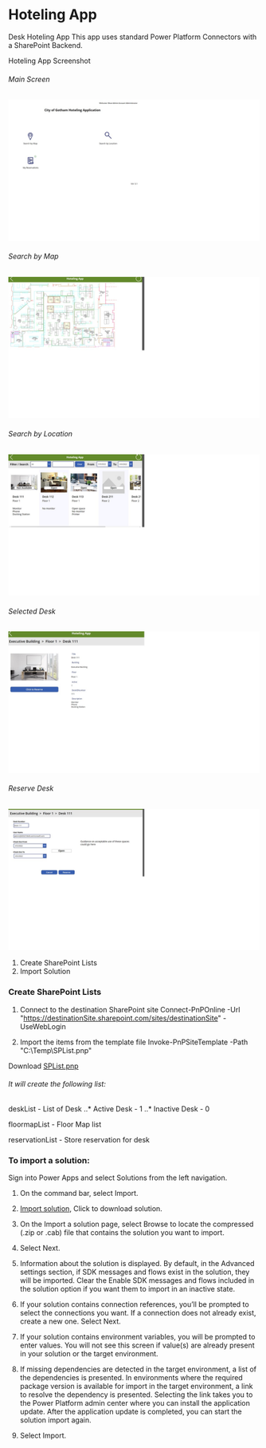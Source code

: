 # Hoteling App
Desk Hoteling App
This app uses standard Power Platform Connectors with a SharePoint Backend. 

Hoteling App Screenshot

###### Main Screen
![Screenshot](https://github.com/MSPFE2019/HotelApp/blob/main/MainScreen.jpg)

###### Search by Map
![Screenshot](https://github.com/MSPFE2019/HotelApp/blob/main/SearchbyMap.jpg)

###### Search by Location
![Screenshot](https://github.com/MSPFE2019/HotelApp/blob/main/SearchbyLocation.jpg)

###### Selected Desk
![Screenshot](https://github.com/MSPFE2019/HotelApp/blob/main/Select_SearchbyMap.jpg)

###### Reserve Desk
![Screenshot](https://github.com/MSPFE2019/HotelApp/blob/main/DeskSelection.jpg)


1. Create SharePoint Lists
2. Import Solution 

### Create SharePoint Lists

1. Connect to the destination SharePoint site 
Connect-PnPOnline -Url "https://destinationSite.sharepoint.com/sites/destinationSite"  -UseWebLogin

2. Import the items from the template file
Invoke-PnPSiteTemplate -Path "C:\Temp\SPList.pnp"

Download [SPList.pnp](https://github.com/MSPFE2019/HotelApp/blob/main/SPList.pnp)
###### It will create the following list:

deskList - List of Desk
..* Active Desk - 1
..* Inactive Desk - 0

floormapList - Floor Map list

reservationList - Store reservation for desk


### To import a solution:
Sign into Power Apps and select Solutions from the left navigation.

1. On the command bar, select Import.

2. [Import solution](https://github.com/MSPFE2019/HotelApp/blob/main/HotelApp_1_0_0_3.zip), Click to download solution.

3. On the Import a solution page, select Browse to locate the compressed (.zip or .cab) file that contains the solution you want to import.

4. Select Next.

5. Information about the solution is displayed. By default, in the Advanced settings section, if SDK messages and flows exist in the solution, they will be imported. Clear the Enable SDK messages and flows included in the solution option if you want them to import in an inactive state.

6. If your solution contains connection references, you’ll be prompted to select the connections you want. If a connection does not already exist, create a new one. Select Next.

7. If your solution contains environment variables, you will be prompted to enter values. You will not see this screen if value(s) are already present in your solution or the target environment.

8. If missing dependencies are detected in the target environment, a list of the dependencies is presented. In environments where the required package version is available for import in the target environment, a link to resolve the dependency is presented. Selecting the link takes you to the Power Platform admin center where you can install the application update. After the application update is completed, you can start the solution import again.

9. Select Import.



